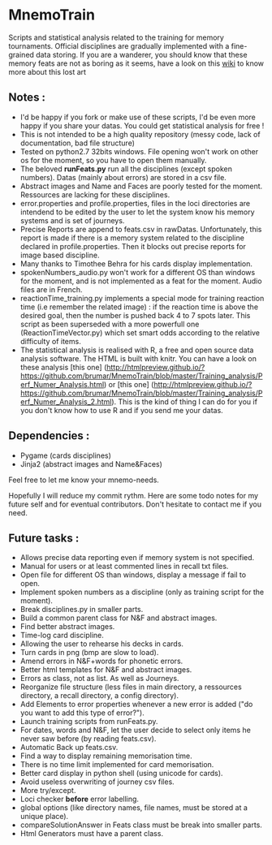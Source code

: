 # MnemoTrain
Scripts and statistical analysis related to the training for memory tournaments.
Official disciplines are gradually implemented with a fine-grained data storing.
If you are a wanderer, you should know that these memory feats are not as boring as it seems, have a look on this [wiki](http://mt.artofmemory.com/wiki/Main_Page) to know more about this lost art
## Notes :
- I'd be happy if you fork or make use of these scripts, I'd be even more happy if you share your datas. You could get statistical analysis for free !
- This is not intended to be a high quality repository (messy code, lack of documentation, bad file structure)
- Tested on python2.7 32bits windows. File opening won't work on other os for the moment, so you have to open them manually.
- The beloved **runFeats.py** run all the disciplines (except spoken numbers). Datas (mainly about errors) are stored in a csv file.
- Abstract images and Name and Faces are poorly tested for the moment. Ressources are lacking for these disciplines.
- error.properties and profile.properties, files in the loci directories are intendend to be edited by the user to let the system know his memory systems and is set of journeys.
- Precise Reports are append to feats.csv in rawDatas. Unfortunately, this report is made if there is a memory system related to the discipline declared in profile.properties. Then it blocks out precise reports for image based discipline.
- Many thanks to Timothee Behra for his cards display implementation.
- spokenNumbers_audio.py won't work for a different OS than windows for the moment, and is not implemented as a feat for the moment. Audio files are in French.
- reactionTime_training.py implements a special mode for training reaction time (i.e remember the related image) : if the reaction time is above the desired goal, then the number is pushed back 4 to 7 spots later. This script as been superseded with a more powerfull one (ReactionTimeVector.py) which set smart odds according to the relative difficulty of items.
- The statistical analysis is realised with R, a free and open source data analysis software. The HTML is built with knitr.
You can have a look on these analysis [this one] (http://htmlpreview.github.io/?https://github.com/brumar/MnemoTrain/blob/master/Training_analysis/Perf_Numer_Analysis.html) or  [this one] (http://htmlpreview.github.io/?https://github.com/brumar/MnemoTrain/blob/master/Training_analysis/Perf_Numer_Analysis_2.html). This is the kind of thing I can do for you if you don't know how to use R and if you send me your datas.

## Dependencies :
- Pygame (cards disciplines)
- Jinja2 (abstract images and Name&Faces)

Feel free to let me know your mnemo-needs.

Hopefully I will reduce my commit rythm. Here are some todo notes for my future self and for eventual contributors.
Don't hesitate to contact me if you need.

## Future tasks :
- Allows precise data reporting even if memory system is not specified.
- Manual for users or at least commented lines in recall txt files.
- Open file for different OS than windows, display a message if fail to open.
- Implement spoken numbers as a discipline (only as training script for the moment).
- Break disciplines.py in smaller parts.
- Build a common parent class for N&F and abstract images.
- Find better abstract images.
- Time-log card discipline.
- Allowing the user to rehearse his decks in cards.
- Turn cards in png (bmp are slow to load).
- Amend errors in N&F+words for phonetic errors.
- Better html templates for N&F and abstract images.
- Errors as class, not as list. As well as Journeys.
- Reorganize file structure (less files in main directory, a ressources directory, a recall directory, a config directory).
- Add Elements to error properties whenever a new error is added ("do you want to add this type of error?").
- Launch training scripts from runFeats.py.
- For dates, words and N&F, let the user decide to select only items he never saw before (by reading feats.csv).
- Automatic Back up feats.csv.
- Find a way to display remaining memorisation time.
- There is no time limit implemented for card memorisation.
- Better card display in python shell (using unicode for cards).
- Avoid useless overwriting of journey csv files.
- More try/except.
- Loci checker **before** error labelling.
- global options (like directory names, file names, must be stored at a unique place).
- compareSolutionAnswer in Feats class must be break into smaller parts.
- Html Generators must have a parent class.